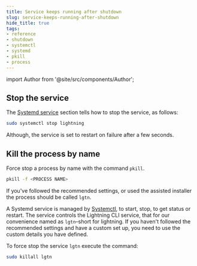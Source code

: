 ```yaml
---
title: Service keeps running after shutdown
slug: service-keeps-running-after-shutdown
hide_title: true
tags:
- reference
- shutdown
- systemctl
- systemd
- pkill
- process
---
```


import Author from '@site/src/components/Author';

## Stop the service

The [Systemd service](/docs/node/systemd-service) section tells how to stop the service, as follows:

```sh
sudo systemctl stop lightning
```

Although, the service is set to restart on failure after a few seconds.

## Kill the process by name

Force stop a process by name with the command `pkill`.

```sh
pkill -f <PROCESS NAME>
```

If you've followed the recommended settings, or used the assisted installer the process should be called `lgtn`.

A Systemd service is managed by [Systemctl](/docs/node/systemd-service), to start, stop, to get status or restart. The service controls the Lightning CLI service, that for our convenience named as `lgtn`–short for lightning. If you haven't followed the recommended settings and have a custom set up, you need to use the custom details you have defined.

To force stop the service `lgtn` execute the command:

```sh
sudo killall lgtn
```

<Author
    name="Helder Oliveira"
    image="https://github.com/heldrida.png"
    title="Software Developer + DX"
    url="https://github.com/heldrida"
/>
